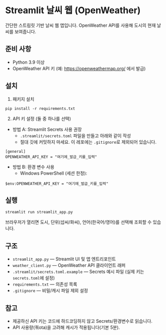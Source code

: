 # Streamlit 날씨 웹 (OpenWeather)

간단한 스트림릿 기반 날씨 웹 앱입니다. OpenWeather API를 사용해 도시의 현재 날씨를 보여줍니다.

## 준비 사항

- Python 3.9 이상
- OpenWeather API 키 (예: https://openweathermap.org/ 에서 발급)

## 설치

1) 패키지 설치

```
pip install -r requirements.txt
```

2) API 키 설정 (둘 중 하나를 선택)

- 방법 A: Streamlit Secrets 사용 권장
	- `.streamlit/secrets.toml` 파일을 만들고 아래와 같이 작성
	- 절대 깃에 커밋하지 마세요. 이 레포에는 `.gitignore`로 제외되어 있습니다.

```
[general]
OPENWEATHER_API_KEY = "여기에_발급_키를_입력"
```

- 방법 B: 환경 변수 사용
	- Windows PowerShell (세션 한정):

```
$env:OPENWEATHER_API_KEY = "여기에_발급_키를_입력"
```

## 실행

```
streamlit run streamlit_app.py
```

브라우저가 열리면 도시, 단위(섭씨/화씨), 언어(한국어/영어)를 선택해 조회할 수 있습니다.

## 구조

- `streamlit_app.py` — Streamlit UI 및 앱 엔트리포인트
- `weather_client.py` — OpenWeather API 클라이언트 래퍼
- `.streamlit/secrets.toml.example` — Secrets 예시 파일 (실제 키는 `secrets.toml`에 설정)
- `requirements.txt` — 의존성 목록
- `.gitignore` — 비밀/캐시 파일 제외 설정

## 참고

- 제공하신 API 키는 코드에 하드코딩하지 않고 Secrets/환경변수로 읽습니다.
- API 사용량(쿼ota)을 고려해 캐시가 적용됩니다(기본 5분).